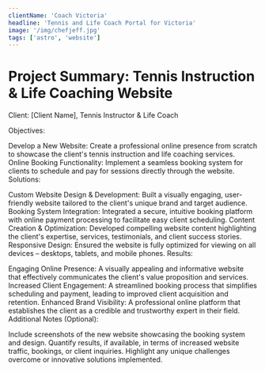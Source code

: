 ```yaml
---
clientName: 'Coach Victoria'
headline: 'Tennis and Life Coach Portal for Victoria'
image: '/img/chefjeff.jpg'
tags: ['astro', 'website']
---
```


# Project Summary: Tennis Instruction & Life Coaching Website

Client: [Client Name], Tennis Instructor & Life Coach

Objectives:

Develop a New Website: Create a professional online presence from scratch to showcase the client's tennis instruction and life coaching services.
Online Booking Functionality: Implement a seamless booking system for clients to schedule and pay for sessions directly through the website.
Solutions:

Custom Website Design & Development: Built a visually engaging, user-friendly website tailored to the client's unique brand and target audience.
Booking System Integration: Integrated a secure, intuitive booking platform with online payment processing to facilitate easy client scheduling.
Content Creation & Optimization: Developed compelling website content highlighting the client's expertise, services, testimonials, and client success stories.
Responsive Design: Ensured the website is fully optimized for viewing on all devices – desktops, tablets, and mobile phones.
Results:

Engaging Online Presence: A visually appealing and informative website that effectively communicates the client's value proposition and services.
Increased Client Engagement: A streamlined booking process that simplifies scheduling and payment, leading to improved client acquisition and retention.
Enhanced Brand Visibility: A professional online platform that establishes the client as a credible and trustworthy expert in their field.
Additional Notes (Optional):

Include screenshots of the new website showcasing the booking system and design.
Quantify results, if available, in terms of increased website traffic, bookings, or client inquiries.
Highlight any unique challenges overcome or innovative solutions implemented.
